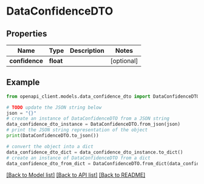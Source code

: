# DataConfidenceDTO


## Properties

Name | Type | Description | Notes
------------ | ------------- | ------------- | -------------
**confidence** | **float** |  | [optional] 

## Example

```python
from openapi_client.models.data_confidence_dto import DataConfidenceDTO

# TODO update the JSON string below
json = "{}"
# create an instance of DataConfidenceDTO from a JSON string
data_confidence_dto_instance = DataConfidenceDTO.from_json(json)
# print the JSON string representation of the object
print(DataConfidenceDTO.to_json())

# convert the object into a dict
data_confidence_dto_dict = data_confidence_dto_instance.to_dict()
# create an instance of DataConfidenceDTO from a dict
data_confidence_dto_from_dict = DataConfidenceDTO.from_dict(data_confidence_dto_dict)
```
[[Back to Model list]](../README.md#documentation-for-models) [[Back to API list]](../README.md#documentation-for-api-endpoints) [[Back to README]](../README.md)



